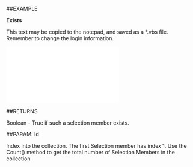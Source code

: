 
##EXAMPLE

**Exists**

This text may be copied to the notepad, and saved as a *.vbs file. Remember to change the login information.

![](..\..\Examples\vbs\SOSelectionMembers.Exists.vbs.txt)


##RETURNS

Boolean - True if such a selection member exists.


##PARAM: Id

Index into the collection. The first Selection member has index 1. Use the Count() method to get the total number of Selection Members in the collection

